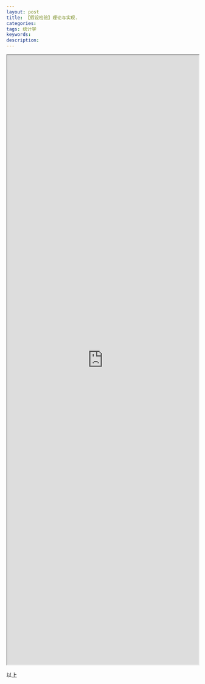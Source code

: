 ```yaml
---
layout: post
title: 【假设检验】理论与实现.
categories:
tags: 统计学
keywords:
description:
---
```



<iframe src="http://www.guofei.site/StatisticsBlog/HypothesisTesting.htm" width="100%" height=1600em marginwidth="10%"></iframe>


以上
